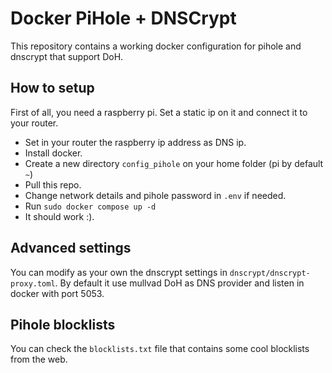 # Docker PiHole + DNSCrypt

This repository contains a working docker configuration for pihole and dnscrypt that support DoH.

## How to setup

First of all, you need a raspberry pi. Set a static ip on it and connect it to your router.

- Set in your router the raspberry ip address as DNS ip. 
- Install docker.
- Create a new directory ```config_pihole``` on your home folder (pi by default ```~```)
- Pull this repo.
- Change network details and pihole password in ```.env``` if needed.
- Run ```sudo docker compose up -d```
- It should work :).


## Advanced settings

You can modify as your own the dnscrypt settings in ```dnscrypt/dnscrypt-proxy.toml```.
By default it use mullvad DoH as DNS provider and listen in docker with port 5053.

## Pihole blocklists

You can check the ```blocklists.txt``` file that contains some cool blocklists from the web.
